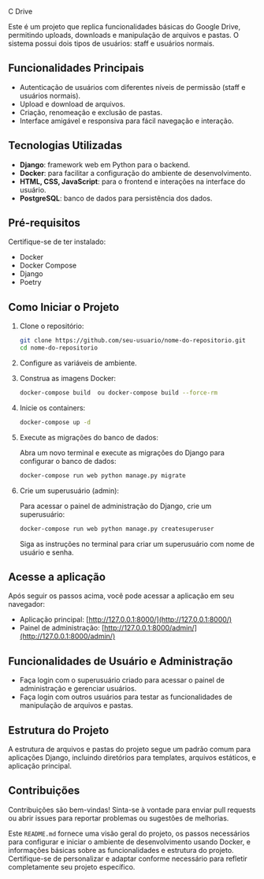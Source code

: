 C Drive

Este é um projeto que replica funcionalidades básicas do Google Drive, permitindo uploads, downloads e manipulação de arquivos e pastas. O sistema possui dois tipos de usuários: staff e usuários normais.

## Funcionalidades Principais

- Autenticação de usuários com diferentes níveis de permissão (staff e usuários normais).
- Upload e download de arquivos.
- Criação, renomeação e exclusão de pastas.
- Interface amigável e responsiva para fácil navegação e interação.

## Tecnologias Utilizadas

- **Django**: framework web em Python para o backend.
- **Docker**: para facilitar a configuração do ambiente de desenvolvimento.
- **HTML, CSS, JavaScript**: para o frontend e interações na interface do usuário.
- **PostgreSQL**: banco de dados para persistência dos dados.

## Pré-requisitos

Certifique-se de ter instalado:

- Docker
- Docker Compose
- Django
- Poetry

## Como Iniciar o Projeto

1. Clone o repositório:

    ```bash
    git clone https://github.com/seu-usuario/nome-do-repositorio.git
    cd nome-do-repositorio
    ```

2. Configure as variáveis de ambiente.

3. Construa as imagens Docker:

    ```bash
    docker-compose build  ou docker-compose build --force-rm
    ```

4. Inicie os containers:

    ```bash
    docker-compose up -d
    ```

5. Execute as migrações do banco de dados:

    Abra um novo terminal e execute as migrações do Django para configurar o banco de dados:

    ```bash
    docker-compose run web python manage.py migrate
    ```

6. Crie um superusuário (admin):

    Para acessar o painel de administração do Django, crie um superusuário:

    ```bash
    docker-compose run web python manage.py createsuperuser
    ```

    Siga as instruções no terminal para criar um superusuário com nome de usuário e senha.

## Acesse a aplicação

Após seguir os passos acima, você pode acessar a aplicação em seu navegador:

- Aplicação principal: [http://127.0.0.1:8000/](http://127.0.0.1:8000/)
- Painel de administração: [http://127.0.0.1:8000/admin/](http://127.0.0.1:8000/admin/)

## Funcionalidades de Usuário e Administração

- Faça login com o superusuário criado para acessar o painel de administração e gerenciar usuários.
- Faça login com outros usuários para testar as funcionalidades de manipulação de arquivos e pastas.

## Estrutura do Projeto

A estrutura de arquivos e pastas do projeto segue um padrão comum para aplicações Django, incluindo diretórios para templates, arquivos estáticos, e aplicação principal.

## Contribuições

Contribuições são bem-vindas! Sinta-se à vontade para enviar pull requests ou abrir issues para reportar problemas ou sugestões de melhorias.

Este `README.md` fornece uma visão geral do projeto, os passos necessários para configurar e iniciar o ambiente de desenvolvimento usando Docker, e informações básicas sobre as funcionalidades e estrutura do projeto. Certifique-se de personalizar e adaptar conforme necessário para refletir completamente seu projeto específico.






